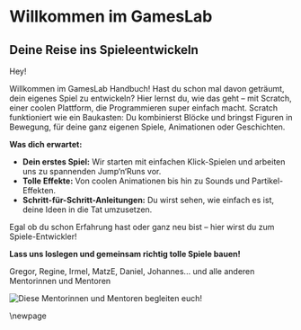 # Willkommen im GamesLab

## Deine Reise ins Spieleentwickeln

Hey!

Willkommen im GamesLab Handbuch! Hast du schon mal davon geträumt, dein eigenes Spiel zu entwickeln? Hier lernst du, wie das geht – mit Scratch, einer coolen Plattform, die Programmieren super einfach macht. Scratch funktioniert wie ein Baukasten: Du kombinierst Blöcke und bringst Figuren in Bewegung, für deine ganz eigenen Spiele, Animationen oder Geschichten.

**Was dich erwartet:**

- **Dein erstes Spiel:** Wir starten mit einfachen Klick-Spielen und arbeiten uns zu spannenden Jump‘n‘Runs vor.
- **Tolle Effekte:** Von coolen Animationen bis hin zu Sounds und Partikel-Effekten.
- **Schritt-für-Schritt-Anleitungen:** Du wirst sehen, wie einfach es ist, deine Ideen in die Tat umzusetzen.

Egal ob du schon Erfahrung hast oder ganz neu bist – hier wirst du zum Spiele-Entwickler!

**Lass uns loslegen und gemeinsam richtig tolle Spiele bauen!**

Gregor, Regine, Irmel, MatzE, Daniel, Johannes... und alle anderen Mentorinnen und Mentoren 

![Diese Mentorinnen und Mentoren begleiten euch!](bilder/Mentoren.jpg)

\newpage
